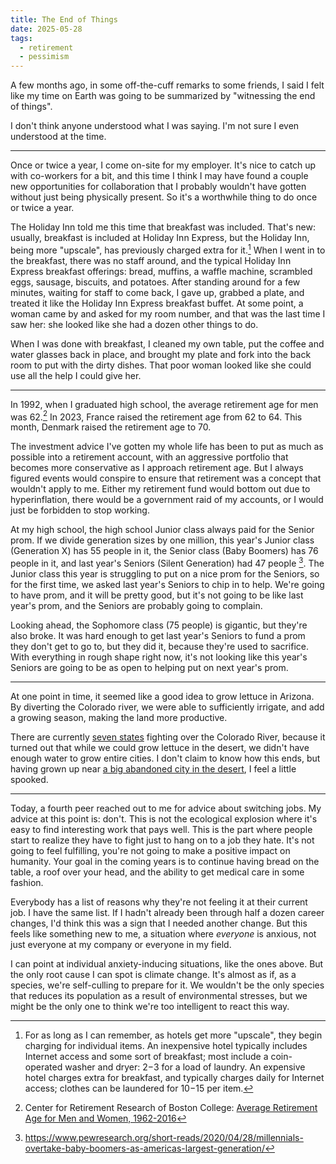 ```yaml
---
title: The End of Things
date: 2025-05-28
tags:
  - retirement
  - pessimism
---
```


A few months ago,
in some off-the-cuff remarks to some friends,
I said I felt like my time on Earth was going to be summarized by
"witnessing the end of things".

I don't think anyone understood what I was saying.
I'm not sure I even understood at the time.

---

Once or twice a year,
I come on-site for my employer.
It's nice to catch up with co-workers for a bit,
and this time I think I may have found a couple new opportunities for collaboration
that I probably wouldn't have gotten without just being physically present.
So it's a worthwhile thing to do once or twice a year.

The Holiday Inn told me this time that breakfast was included.
That's new: usually, breakfast is included at Holiday Inn Express,
but the Holiday Inn, being more "upscale",
has previously charged extra for it.[^1]
When I went in to the breakfast,
there was no staff around,
and the typical Holiday Inn Express breakfast offerings:
bread, muffins, a waffle machine, scrambled eggs, sausage, biscuits, and potatoes.
After standing around for a few minutes, waiting for staff to come back,
I gave up, grabbed a plate,
and treated it like the Holiday Inn Express breakfast buffet.
At some point, a woman came by and asked for my room number,
and that was the last time I saw her:
she looked like she had a dozen other things to do.

When I was done with breakfast,
I cleaned my own table, put the coffee and water glasses back in place,
and brought my plate and fork into the back room to put with the dirty dishes.
That poor woman looked like she could use all the help I could give her.

[^1]: 
    For as long as I can remember, as hotels get more "upscale",
    they begin charging for individual items. An inexpensive hotel
    typically includes Internet access and some sort of breakfast;
    most include a coin-operated washer and dryer: $2-$3 for a load of
    laundry. An expensive hotel charges extra for breakfast, and
    typically charges daily for Internet access; clothes can be
    laundered for $10-$15 per item.

---

In 1992, when I graduated high school, the average retirement age for men was 62.[^2]
In 2023, France raised the retirement age from 62 to 64.
This month, Denmark raised the retirement age to 70.

[^2]: 
    Center for Retirement Research of Boston College: 
    [Average Retirement Age for Men and Women, 1962-2016](https://crr.bc.edu/wp-content/uploads/2021/03/Average-retirement-age_2017-CPS.pdf)

The investment advice I've gotten my whole life has been to 
put as much as possible into a retirement account,
with an aggressive portfolio that becomes more conservative as I approach retirement age.
But I always figured events would conspire to ensure that retirement was a concept that wouldn't apply to me.
Either my retirement fund would bottom out due to hyperinflation,
there would be a government raid of my accounts,
or I would just be forbidden to stop working.

At my high school, the high school Junior class always paid for the Senior prom.
If we divide generation sizes by one million,
this year's Junior class (Generation X) has 55 people in it,
the Senior class (Baby Boomers) has 76 people in it,
and last year's Seniors (Silent Generation) had 47 people [^3].
The Junior class this year is struggling to put on a nice prom for the Seniors,
so for the first time, we asked last year's Seniors to chip in to help.
We're going to have prom,
and it will be pretty good,
but it's not going to be like last year's prom,
and the Seniors are probably going to complain.

[^3]: https://www.pewresearch.org/short-reads/2020/04/28/millennials-overtake-baby-boomers-as-americas-largest-generation/

Looking ahead,
the Sophomore class (75 people) is gigantic,
but they're also broke.
It was hard enough to get last year's Seniors to fund a prom they don't get to go to,
but they did it, because they're used to sacrifice.
With everything in rough shape right now,
it's not looking like this year's Seniors are going to be as open to
helping put on next year's prom.

---

At one point in time,
it seemed like a good idea to grow lettuce in Arizona.
By diverting the Colorado river,
we were able to sufficiently irrigate,
and add a growing season,
making the land more productive.

There are currently
[seven states](https://en.wikipedia.org/wiki/Colorado_River#Post-2000_water_supply)
fighting over the Colorado River,
because it turned out that while we could grow lettuce in the desert,
we didn't have enough water to grow entire cities.
I don't claim to know how this ends,
but having grown up near
[a big abandoned city in the desert](https://en.wikipedia.org/wiki/Chaco_Culture_National_Historical_Park),
I feel a little spooked.

---

Today, a fourth peer reached out to me for advice about switching jobs.
My advice at this point is: don't.
This is not the ecological explosion where it's easy to find interesting work that pays well.
This is the part where people start to realize they have to fight just to hang on to a job they hate.
It's not going to feel fulfilling,
you're not going to make a positive impact on humanity.
Your goal in the coming years is to continue having bread on the table,
a roof over your head,
and the ability to get medical care in some fashion.

Everybody has a list of reasons why they're not feeling it at their current job.
I have the same list.
If I hadn't already been through half a dozen career changes,
I'd think this was a sign that I needed another change.
But this feels like something new to me,
a situation where *everyone* is anxious,
not just everyone at my company or everyone in my field.

I can point at individual anxiety-inducing situations,
like the ones above.
But the only root cause I can spot is climate change.
It's almost as if,
as a species,
we're self-culling to prepare for it.
We wouldn't be the only species that reduces its population as a result of environmental stresses,
but we might be the only one to think we're too intelligent to react this way.
